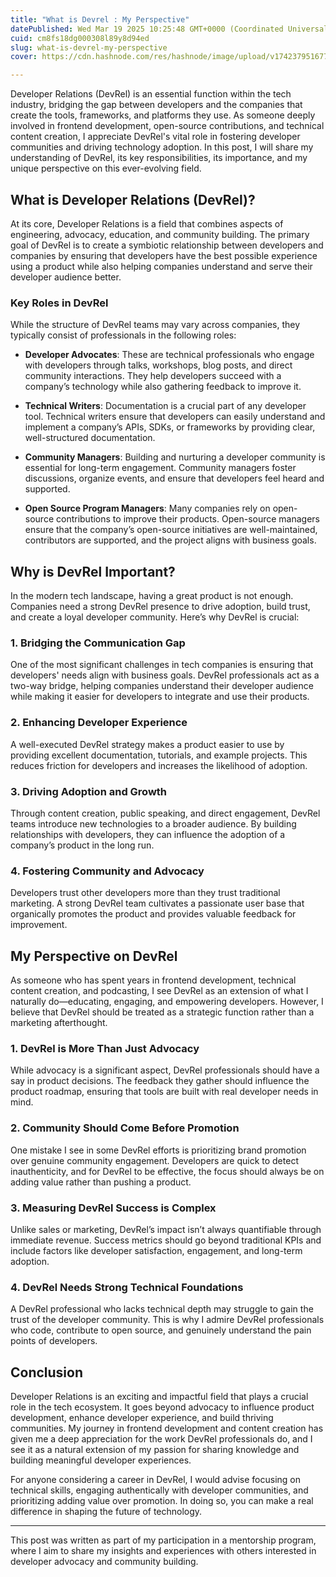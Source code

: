 ```yaml
---
title: "What is Devrel : My Perspective"
datePublished: Wed Mar 19 2025 10:25:48 GMT+0000 (Coordinated Universal Time)
cuid: cm8fs18dg000308l89y8d94ed
slug: what-is-devrel-my-perspective
cover: https://cdn.hashnode.com/res/hashnode/image/upload/v1742379516772/b6670ac5-b05c-4b65-9f49-5a0e972e1b75.jpeg

---
```




Developer Relations (DevRel) is an essential function within the tech industry, bridging the gap between developers and the companies that create the tools, frameworks, and platforms they use. As someone deeply involved in frontend development, open-source contributions, and technical content creation, I appreciate DevRel's vital role in fostering developer communities and driving technology adoption. In this post, I will share my understanding of DevRel, its key responsibilities, its importance, and my unique perspective on this ever-evolving field.

## What is Developer Relations (DevRel)?
At its core, Developer Relations is a field that combines aspects of engineering, advocacy, education, and community building. The primary goal of DevRel is to create a symbiotic relationship between developers and companies by ensuring that developers have the best possible experience using a product while also helping companies understand and serve their developer audience better.

### Key Roles in DevRel
While the structure of DevRel teams may vary across companies, they typically consist of professionals in the following roles:

- **Developer Advocates**: These are technical professionals who engage with developers through talks, workshops, blog posts, and direct community interactions. They help developers succeed with a company’s technology while also gathering feedback to improve it.

- **Technical Writers**: Documentation is a crucial part of any developer tool. Technical writers ensure that developers can easily understand and implement a company’s APIs, SDKs, or frameworks by providing clear, well-structured documentation.

- **Community Managers**: Building and nurturing a developer community is essential for long-term engagement. Community managers foster discussions, organize events, and ensure that developers feel heard and supported.

- **Open Source Program Managers**: Many companies rely on open-source contributions to improve their products. Open-source managers ensure that the company’s open-source initiatives are well-maintained, contributors are supported, and the project aligns with business goals.

## Why is DevRel Important?
In the modern tech landscape, having a great product is not enough. Companies need a strong DevRel presence to drive adoption, build trust, and create a loyal developer community. Here’s why DevRel is crucial:

### 1. **Bridging the Communication Gap**
One of the most significant challenges in tech companies is ensuring that developers' needs align with business goals. DevRel professionals act as a two-way bridge, helping companies understand their developer audience while making it easier for developers to integrate and use their products.

### 2. **Enhancing Developer Experience**
A well-executed DevRel strategy makes a product easier to use by providing excellent documentation, tutorials, and example projects. This reduces friction for developers and increases the likelihood of adoption.

### 3. **Driving Adoption and Growth**
Through content creation, public speaking, and direct engagement, DevRel teams introduce new technologies to a broader audience. By building relationships with developers, they can influence the adoption of a company’s product in the long run.

### 4. **Fostering Community and Advocacy**
Developers trust other developers more than they trust traditional marketing. A strong DevRel team cultivates a passionate user base that organically promotes the product and provides valuable feedback for improvement.

## My Perspective on DevRel
As someone who has spent years in frontend development, technical content creation, and podcasting, I see DevRel as an extension of what I naturally do—educating, engaging, and empowering developers. However, I believe that DevRel should be treated as a strategic function rather than a marketing afterthought.

### 1. **DevRel is More Than Just Advocacy**
While advocacy is a significant aspect, DevRel professionals should have a say in product decisions. The feedback they gather should influence the product roadmap, ensuring that tools are built with real developer needs in mind.

### 2. **Community Should Come Before Promotion**
One mistake I see in some DevRel efforts is prioritizing brand promotion over genuine community engagement. Developers are quick to detect inauthenticity, and for DevRel to be effective, the focus should always be on adding value rather than pushing a product.

### 3. **Measuring DevRel Success is Complex**
Unlike sales or marketing, DevRel’s impact isn’t always quantifiable through immediate revenue. Success metrics should go beyond traditional KPIs and include factors like developer satisfaction, engagement, and long-term adoption.

### 4. **DevRel Needs Strong Technical Foundations**
A DevRel professional who lacks technical depth may struggle to gain the trust of the developer community. This is why I admire DevRel professionals who code, contribute to open source, and genuinely understand the pain points of developers.

## Conclusion
Developer Relations is an exciting and impactful field that plays a crucial role in the tech ecosystem. It goes beyond advocacy to influence product development, enhance developer experience, and build thriving communities. My journey in frontend development and content creation has given me a deep appreciation for the work DevRel professionals do, and I see it as a natural extension of my passion for sharing knowledge and building meaningful developer experiences.

For anyone considering a career in DevRel, I would advise focusing on technical skills, engaging authentically with developer communities, and prioritizing adding value over promotion. In doing so, you can make a real difference in shaping the future of technology.

---

This post was written as part of my participation in a mentorship program, where I aim to share my insights and experiences with others interested in developer advocacy and community building.
